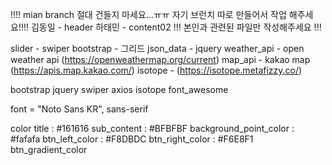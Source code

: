 !!!! mian branch 절대 건들지 마세요...ㅠㅠ 자기 브런치 따로 만들어서 작업 해주세요!!!!
김동일 - header
하태민 - content02
!!! 본인과 관련된 파일만 작성해주세요 !!!

slider - swiper
bootstrap - 그리드
json_data -
jquery
weather_api - open weather api (https://openweathermap.org/current)
map_api - kakao map (https://apis.map.kakao.com/)
isotope - (https://isotope.metafizzy.co/)

bootstrap
jquery
swiper
axios
isotope
font_awesome

font = "Noto Sans KR", sans-serif

color
title : #161616
sub_content : #BFBFBF
background_point_color : #fafafa
btn_left_color : #F8DBDC
btn_right_color : #F6E8F1
btn_gradient_color
